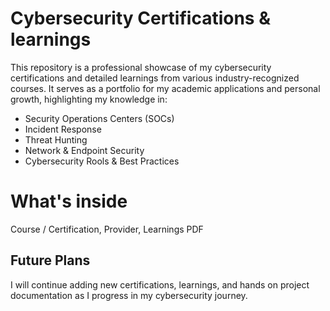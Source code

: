 # Cybersecurity Certifications & learnings 
This repository is a professional showcase of my cybersecurity certifications and detailed learnings from various industry-recognized courses. It serves as a portfolio for my academic applications and personal growth, highlighting my knowledge in: 
- Security Operations Centers (SOCs)
- Incident Response
- Threat Hunting
- Network & Endpoint Security
- Cybersecurity Rools & Best Practices

# What's inside 
Course / Certification, Provider, Learnings PDF 

## Future Plans 
I will continue adding new certifications, learnings, and hands on project documentation as I progress in my cybersecurity journey.
